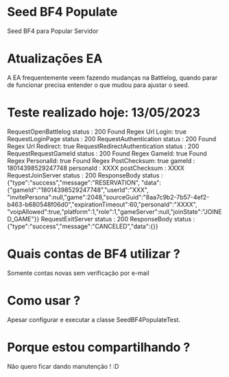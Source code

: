 # Seed BF4 Populate
Seed BF4 para Popular Servidor

# Atualizações EA

A EA frequentemente veem fazendo mudanças na Battlelog, 
quando parar de funcionar precisa entender o que mudou para ajustar o seed.

# Teste realizado hoje: 13/05/2023

RequestOpenBattlelog status : 200
Found Regex Url Login: true
RequestLoginPage status : 200
RequestAuthentication status : 200
Found Regex Url Redirect: true
RequestRedirectAuthentication status : 200
RequestRequestGameId status : 200
Found Regex GameId: true
Found Regex PersonalId: true
Found Regex PostChecksum: true
gameId : 18014398529247748
personaId : XXXX
postChecksum : XXXX
RequestJoinServer status : 200
ResponseBody status : {"type":"success","message":"RESERVATION", "data":{"gameId":"18014398529247748","userId":"XXX",
"invitePersona":null,"game":2048,"sourceGuid":"8aa7c9b2-7b57-4ef2-b463-b680548f06d0","expirationTimeout":60,"personaId":"XXXX",
"voipAllowed":true,"platform":1,"role":1,"gameServer":null,"joinState":"JOINED_GAME"}}
RequestExitServer status : 200
ResponseBody status : {"type":"success","message":"CANCELED","data":{}}

# Quais contas de BF4 utilizar ?

Somente contas novas sem verificação por e-mail

# Como usar ?

Apesar configurar e executar a classe SeedBF4PopulateTest.

# Porque estou compartilhando ?

Não quero ficar dando manutenção ! :D
